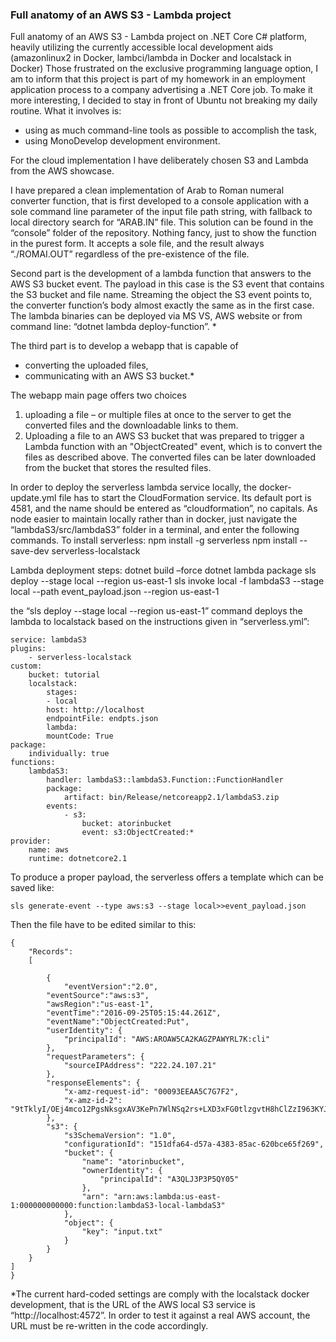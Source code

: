 ### Full anatomy of an AWS S3 -  Lambda project
Full anatomy of an AWS S3 -  Lambda project on .NET Core C# platform, heavily utilizing the currently accessible local development aids (amazonlinux2 in Docker, lambci/lambda in Docker and localstack in Docker) Those frustrated on the exclusive programming language option, I am to inform that this project is part of my homework in an employment application process to a company advertising a .NET Core job.
To make it more interesting, I decided to stay in front of Ubuntu not breaking my daily routine. What it involves is:
- using as much command-line tools as possible to accomplish the task,
- using MonoDevelop development environment.

For the cloud implementation I have deliberately chosen S3 and Lambda from the AWS showcase.

I have prepared a clean implementation of Arab to Roman numeral converter function, that is first developed to a console application with a sole command line parameter of the input file path string, with fallback to local directory search for “ARAB.IN” file. This solution can be found in the “console” folder of the repository. Nothing fancy, just to show the function in the purest form. It accepts a sole file, and the result always “./ROMAI.OUT” regardless of the pre-existence of the file.

Second part is the development of a lambda function that answers to the AWS S3 bucket event. The payload in this case is the S3 event that contains the S3 bucket and file name. Streaming the object the S3 event points to, the converter function’s body almost exactly the same as in the first case. 
The lambda binaries can be deployed via MS VS, AWS website or from command line: “dotnet lambda deploy-function”. *

The third part is to develop a webapp that is capable of 
- converting the uploaded files, 
- communicating with an AWS S3 bucket.*

The webapp main page offers two choices
1. uploading a file – or multiple files at once to the server to get the converted files and the downloadable links to them. 
2. Uploading a file to an AWS S3 bucket that was prepared to trigger a Lambda function with an "ObjectCreated" event, which is to convert the files as described above.
The converted files can be later downloaded from the bucket that stores the resulted files.

In order to deploy the serverless lambda service locally, the docker-update.yml file has to start the CloudFormation service. Its default port is 4581, and the name should be entered as “cloudformation”, no capitals. As node easier to maintain locally rather than in docker, just navigate the “lambdaS3/src/lambdaS3” folder in a terminal, and enter the following commands.
To install serverless:
npm install -g serverless 
npm install --save-dev serverless-localstack 

Lambda deployment steps:
dotnet build –force 
dotnet lambda package 
sls deploy --stage local --region us-east-1 
sls invoke local -f lambdaS3 --stage local --path event_payload.json --region us-east-1 

the “sls deploy --stage local --region us-east-1” command deploys the lambda to localstack based on the instructions given in “serverless.yml”: 

```
service: lambdaS3
plugins:
    - serverless-localstack
custom:
    bucket: tutorial
    localstack:
        stages:
        - local
        host: http://localhost
        endpointFile: endpts.json
        lambda:
        mountCode: True
package:
    individually: true
functions:
    lambdaS3:
        handler: lambdaS3::lambdaS3.Function::FunctionHandler
        package:
            artifact: bin/Release/netcoreapp2.1/lambdaS3.zip
        events:
            - s3:
                bucket: atorinbucket
                event: s3:ObjectCreated:*
provider:
    name: aws
    runtime: dotnetcore2.1 
```
To produce a proper payload, the serverless offers a template which can be saved like: 
```
sls generate-event --type aws:s3 --stage local>>event_payload.json 
```
Then the file have to be edited similar to this:
```
{
    "Records":
    [
    
        {
            "eventVersion":"2.0",
        "eventSource":"aws:s3",
        "awsRegion":"us-east-1",
        "eventTime":"2016-09-25T05:15:44.261Z",
        "eventName":"ObjectCreated:Put",
        "userIdentity": {
            "principalId": "AWS:AROAW5CA2KAGZPAWYRL7K:cli"
        },
        "requestParameters": {
            "sourceIPAddress": "222.24.107.21"
        },
        "responseElements": {
            "x-amz-request-id": "00093EEAA5C7G7F2",
            "x-amz-id-2": "9tTklyI/OEj4mco12PgsNksgxAV3KePn7WlNSq2rs+LXD3xFG0tlzgvtH8hClZzI963KYJgVnXw="
        },
        "s3": {
            "s3SchemaVersion": "1.0",
            "configurationId": "151dfa64-d57a-4383-85ac-620bce65f269",
            "bucket": {
                "name": "atorinbucket",
                "ownerIdentity": {
                    "principalId": "A3QLJ3P3P5QY05"
                },
                "arn": "arn:aws:lambda:us-east-1:000000000000:function:lambdaS3-local-lambdaS3"
            },
            "object": {
                "key": "input.txt"
            }
        }
    }
]
}
```
*The current hard-coded settings are comply with the localstack docker development, that is the URL of the AWS local S3 service is “http://localhost:4572”. In order to test it against a real AWS account, the URL must be re-written in the code accordingly.



